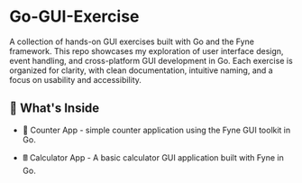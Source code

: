 # Go-GUI-Exercise
A collection of hands-on GUI exercises built with Go and the Fyne framework. This repo showcases my exploration of user interface design, event handling, and cross-platform GUI development in Go. Each exercise is organized for clarity, with clean documentation, intuitive naming, and a focus on usability and accessibility.


## 🚀 What's Inside
- 🧮 Counter App - simple counter application using the Fyne GUI toolkit in Go.
  
- 🖩 Calculator App - A basic calculator GUI application built with Fyne in Go.


